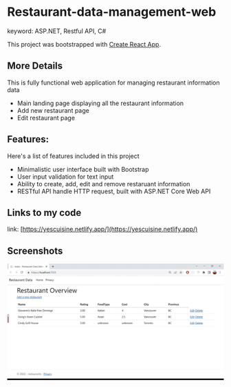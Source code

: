 # Restaurant-data-management-web

keyword: ASP.NET, Restful API, C#

This project was bootstrapped with [Create React App](https://github.com/facebook/create-react-app).

## More Details

This is fully functional web application for managing restaurant information data

- Main landing page displaying all the restaurant information
- Add new restaurant page
- Edit restaurant page

## Features:

Here's a list of features included in this project

- Minimalistic user interface built with Bootstrap
- User input validation for text input
- Ability to create, add, edit and remove restaruant information
- RESTful API handle HTTP request, built with ASP.NET Core Web API

## Links to my code

link: [https://yescuisine.netlify.app/](https://yescuisine.netlify.app/)

## Screenshots

![Alt text](/sc/screenshots.gif?raw=true "Optional Title")
